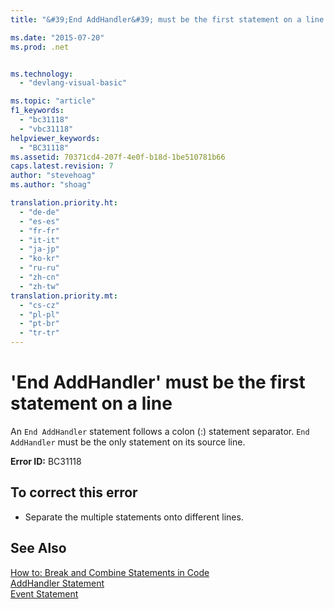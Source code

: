 ```yaml
---
title: "&#39;End AddHandler&#39; must be the first statement on a line | Microsoft Docs"

ms.date: "2015-07-20"
ms.prod: .net


ms.technology: 
  - "devlang-visual-basic"

ms.topic: "article"
f1_keywords: 
  - "bc31118"
  - "vbc31118"
helpviewer_keywords: 
  - "BC31118"
ms.assetid: 70371cd4-207f-4e0f-b18d-1be510781b66
caps.latest.revision: 7
author: "stevehoag"
ms.author: "shoag"

translation.priority.ht: 
  - "de-de"
  - "es-es"
  - "fr-fr"
  - "it-it"
  - "ja-jp"
  - "ko-kr"
  - "ru-ru"
  - "zh-cn"
  - "zh-tw"
translation.priority.mt: 
  - "cs-cz"
  - "pl-pl"
  - "pt-br"
  - "tr-tr"
---
```

# &#39;End AddHandler&#39; must be the first statement on a line
An `End AddHandler` statement follows a colon (:) statement separator. `End AddHandler` must be the only statement on its source line.  
  
 **Error ID:** BC31118  
  
## To correct this error  
  
-   Separate the multiple statements onto different lines.  
  
## See Also  
 [How to: Break and Combine Statements in Code](../../visual-basic/programming-guide/program-structure/how-to-break-and-combine-statements-in-code.md)   
 [AddHandler Statement](../../visual-basic/language-reference/statements/addhandler-statement.md)   
 [Event Statement](../../visual-basic/language-reference/statements/event-statement.md)